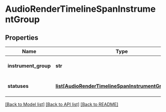 # AudioRenderTimelineSpanInstrumentGroup

## Properties
Name | Type | Description | Notes
------------ | ------------- | ------------- | -------------
**instrument_group** | **str** | The instrument ID | 
**statuses** | [**list[AudioRenderTimelineSpanInstrumentGroupStatus]**](AudioRenderTimelineSpanInstrumentGroupStatus.md) | An array of status objects | [optional] 

[[Back to Model list]](../README.md#documentation-for-models) [[Back to API list]](../README.md#documentation-for-api-endpoints) [[Back to README]](../README.md)

